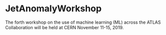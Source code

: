 # JetAnomalyWorkshop
The forth workshop on the use of machine learning (ML) across the ATLAS Collaboration will be held at CERN November 11-15, 2019.
